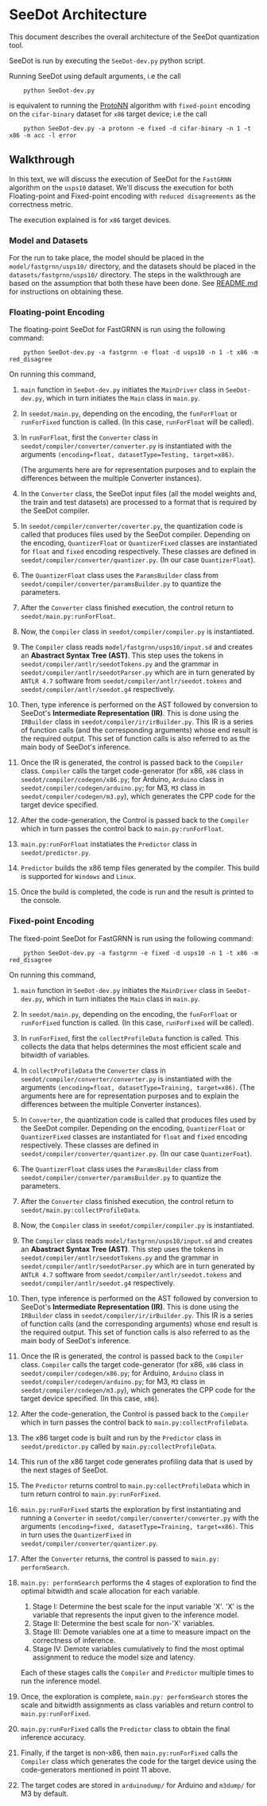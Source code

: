 # SeeDot Architecture

This document describes the overall architecture of the SeeDot quantization tool. 

SeeDot is run by executing the `SeeDot-dev.py` python script. 

Running SeeDot using default arguments, i.e the call
```
    python SeeDot-dev.py
```
is equivalent to running the [ProtoNN](https://github.com/microsoft/EdgeML/blob/master/docs/publications/ProtoNN.pdf) algorithm with `fixed-point` encoding on the `cifar-binary` dataset for `x86` target device; i.e the call 
```
    python SeeDot-dev.py -a protonn -e fixed -d cifar-binary -n 1 -t x86 -m acc -l error
```

## Walkthrough

In this text, we will discuss the execution of SeeDot for the `FastGRNN` algorithm on the `usps10` dataset.
We'll discuss the execution for both Floating-point and Fixed-point encoding with `reduced disagreements` as the 
correctness metric. 

The execution explained is for `x86` target devices.

### Model and Datasets

For the run to take place, the model should be placed in the `model/fastgrnn/usps10/` directory, and the datasets 
should be placed in the `datasets/fastgrnn/usps10/` directory.
The steps in the walkthrough are based on the assumption that both these have been done. 
See [README.md](https://github.com/microsoft/EdgeML/blob/master/tools/SeeDot/README.md) for instructions on obtaining these. 

### Floating-point Encoding

The floating-point SeeDot for FastGRNN is run using the following command:
```
    python SeeDot-dev.py -a fastgrnn -e float -d usps10 -n 1 -t x86 -m red_disagree
```

On running this command, 

1. `main` function in `SeeDot-dev.py` initiates the `MainDriver` class in `SeeDot-dev.py`, which in turn initiates the `Main` class in `main.py`. 

2. In `seedot/main.py`, depending on the encoding, the `funForFloat` or `runForFixed` function is called. (In this case, `runForFloat` will be called). 

3. In `runForFloat`, first the `Converter` class in `seedot/compiler/converter/converter.py` is instantiated with the arguments `(encoding=float, datasetType=Testing, target=x86)`. 

    (The arguments here are for representation purposes and to explain the differences between the multiple Converter instances). 

4. In the `Converter` class, the SeeDot input files (all the model weights and, the train and test datasets) are processed to a format that is required by the SeeDot compiler. 

5. In `seedot/compiler/converter/coverter.py`, the quantization code is called that produces files used by the SeeDot compiler. 
    Depending on the encoding, `QuantizerFloat` or `QuantizerFixed` classes are instantiated for `float` and `fixed` encoding respectively. 
    These classes are defined in `seedot/compiler/converter/quantizer.py`. (In our case `QuantizerFloat`).

6. The `QuantizerFloat` class uses the `ParamsBuilder` class from `seedot/compiler/converter/paramsBuilder.py` to quantize the parameters. 

7. After the `Converter` class finished execution, the control return to `seedot/main.py:runForFloat`. 

8. Now, the `Compiler` class in `seedot/compiler/compiler.py` is instantiated. 

9. The `Compiler` class reads `model/fastgrnn/usps10/input.sd` and creates an **Abastract Syntax Tree (AST)**. 
    This step uses the tokens in `seedot/compiler/antlr/seedotTokens.py` and the grammar in `seedot/compiler/antlr/seedotParser.py` which are in turn generated by `ANTLR 4.7` software from `seedot/compiler/antlr/seedot.tokens` and `seedot/compiler/antlr/seedot.g4` respectively.

10. Then, type inference is performed on the AST followed by conversion to SeeDot's **Intermediate Representation (IR)**.
    This is done using the `IRBuilder` class in `seedot/compiler/ir/irBuilder.py`. This IR is a series of function calls (and the corresponding arguments) whose end result is the required output. This set of function calls is also referred to as the main body of SeeDot's inference. 

11. Once the IR is generated, the control is passed back to the `Compiler` class. 
    `Compiler` calls the target code-generator (for x86, `x86` class in `seedot/compiler/codegen/x86.py`; for Arduino, `Arduino` class in `seedot/compiler/codegen/arduino.py`; for M3, `M3` class in `seedot/compiler/codegen/m3.py`), which generates the CPP code for the target device specified.

12. After the code-generation, the Control is passed back to the `Compiler` which in turn passes the control back to `main.py:runForFloat`. 

13. `main.py:runForFloat` instatiates the `Predictor` class in `seedot/predictor.py`. 

14. `Predictor` builds the x86 temp files generated by the compiler. This build is supported for `Windows` and `Linux`. 

15. Once the build is completed, the code is run and the result is printed to the console. 

### Fixed-point Encoding

The fixed-point SeeDot for FastGRNN is run using the following command:
```
    python SeeDot-dev.py -a fastgrnn -e fixed -d usps10 -n 1 -t x86 -m red_disagree
```

On running this command, 

1. `main` function in `SeeDot-dev.py` initiates the `MainDriver` class in `SeeDot-dev.py`, which in turn initiates the `Main` class in `main.py`. 
2. In `seedot/main.py`, depending on the encoding, the `funForFloat` or `runForFixed` function is called. (In this case, `runForFixed` will be called). 
3. In `runForFixed`, first the `collectProfileData` function is called. This collects the data that helps determines the most efficient scale and bitwidth of variables.

4. In `collectProfileData` the `Converter` class in `seedot/compiler/converter/converter.py` is instantiated with the arguments `(encoding=float, datasetType=Training, target=x86)`. (The arguments here are for representation purposes and to explain the differences between the multiple Converter instances). 
5. In `Converter`, the quantization code is called that produces files used by the SeeDot compiler. Depending on the encoding, `QuantizerFloat` or `QuantizerFixed` classes are instantiated for `float` and `fixed` encoding respectively. These classes are defined in `seedot/compiler/converter/quantizer.py`. (In our case `QuantizerFoat`).
6. The `QuantizerFloat` class uses the `ParamsBuilder` class from `seedot/compiler/converter/paramsBuilder.py` to quantize the parameters. 
7. After the `Converter` class finished execution, the control return to `seedot/main.py:collectProfileData`.
8. Now, the `Compiler` class in `seedot/compiler/compiler.py` is instantiated. 
9. The `Compiler` class reads `model/fastgrnn/usps10/input.sd` and creates an **Abastract Syntax Tree (AST)**. 
    This step uses the tokens in `seedot/compiler/antlr/seedotTokens.py` and the grammar in `seedot/compiler/antlr/seedotParser.py` which are in turn generated by `ANTLR 4.7` software from `seedot/compiler/antlr/seedot.tokens` and `seedot/compiler/antlr/seedot.g4` respectively.
10. Then, type inference is performed on the AST followed by conversion to SeeDot's **Intermediate Representation (IR)**. 
    This is done using the `IRBuilder` class in `seedot/compiler/ir/irBuilder.py`. 
    This IR is a series of function calls (and the corresponding arguments) whose end result is the required output. This set of function calls is also referred to as the main body of SeeDot's inference. 
11. Once the IR is generated, the control is passed back to the `Compiler` class. 
    `Compiler` calls the target code-generator (for x86, `x86` class in `seedot/compiler/codegen/x86.py`; for Arduino, `Arduino` class in `seedot/compiler/codegen/arduino.py`; for M3, `M3` class in `seedot/compiler/codegen/m3.py`), which generates the CPP code for the target device specified. (In this case, `x86`).
12. After the code-generation, the Control is passed back to the `Compiler` which in turn passes the control back to `main.py:collectProfileData`. 
13. The x86 target code is built and run by the `Predictor` class in `seedot/predictor.py` called by `main.py:collectProfileData`.
14. This run of the x86 target code generates profiling data that is used by the next stages of SeeDot. 
15. The `Predictor` returns control to `main.py:collectProfileData` which in turn return control to `main.py:runForFixed`.

16. `main.py:runForFixed` starts the exploration by first instantiating and running a `Converter` in `seedot/compiler/converter/converter.py` with the arguments `(encoding=fixed, datasetType=Training, target=x86)`. 
    This in turn uses the `QuantizerFixed` in  `seedot/compiler/converter/quantizer.py`.
17. After the `Converter` returns, the control is passed to `main.py: performSearch`. 
18. `main.py: performSearch` performs the 4 stages of exploration to find the optimal bitwidth and scale allocation for each variable.
    1. Stage I: Determine the best scale for the input variable 'X'. 'X' is the variable that represents the input given to the inference model.
    2. Stage II: Determine the best scale for non-'X' variables. 
    3. Stage III: Demote variables one at a time to measure impact on the correctness of inference. 
    4. Stage IV: Demote variables cumulatively to find the most optimal assignment to reduce the model size and latency.

    Each of these stages calls the `Compiler` and `Predictor` multiple times to run the inference model. 
19. Once, the exploration is complete, `main.py: performSearch` stores the scale and bitwidth assignments as class variables and return control to `main.py:runForFixed`. 
20. `main.py:runForFixed` calls the `Predictor` class to obtain the final inference accuracy. 
21. Finally, if the target is non-x86, then `main.py:runForFixed` calls the `Compiler` class which generates the code for the target device using the code-generators mentioned in point 11 above.
22. The target codes are stored in `arduinodump/` for Arduino and `m3dump/` for M3 by default. 
